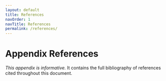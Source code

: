 ```yaml
---
layout: default
title: References
navOrder: 1
navTitle: References
permalink: /references/
---
```


# Appendix References

_This appendix is informative._ It contains the full bibliography of references cited throughout this document.

